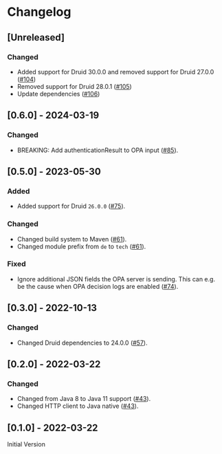 # Changelog

## [Unreleased]

### Changed

- Added support for Druid 30.0.0 and removed support for Druid 27.0.0 ([#104])
- Removed support for Druid 28.0.1 ([#105])
- Update dependencies ([#106])

[#104]: https://github.com/stackabletech/druid-opa-authorizer/pull/104
[#105]: https://github.com/stackabletech/druid-opa-authorizer/pull/105
[#106]: https://github.com/stackabletech/druid-opa-authorizer/pull/106

## [0.6.0] - 2024-03-19

### Changed

- BREAKING: Add authenticationResult to OPA input ([#85]).

[#85]: https://github.com/stackabletech/druid-opa-authorizer/pull/85

## [0.5.0] - 2023-05-30

### Added

- Added support for Druid `26.0.0` ([#75]).

### Changed

- Changed build system to Maven ([#61]).
- Changed module prefix from `de` to `tech` ([#61]).

### Fixed

- Ignore additional JSON fields the OPA server is sending. This can e.g. be the cause when OPA decision logs are enabled ([#74]).

[#61]: https://github.com/stackabletech/druid-opa-authorizer/pull/61
[#74]: https://github.com/stackabletech/druid-opa-authorizer/pull/74
[#75]: https://github.com/stackabletech/druid-opa-authorizer/pull/75

## [0.3.0] - 2022-10-13

### Changed

- Changed Druid dependencies to 24.0.0 ([#57]).

[#57]: https://github.com/stackabletech/druid-opa-authorizer/pull/57

## [0.2.0] - 2022-03-22

### Changed

- Changed from Java 8 to Java 11 support ([#43]).
- Changed HTTP client to Java native ([#43]).

[#43]: https://github.com/stackabletech/druid-opa-authorizer/pull/43

## [0.1.0] - 2022-03-22

Initial Version
